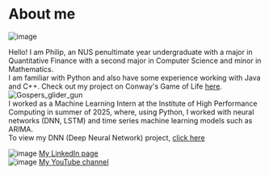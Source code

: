 # About me
![image](https://github.com/user-attachments/assets/e67ad35d-b74f-4222-a2bf-9c85e2416c57)


Hello! I am Philip, an NUS penultimate year undergraduate with a major in Quantitative Finance with a second major in Computer Science and minor in Mathematics.  \
I am familiar with Python and also have some experience working with Java and C++. Check out my project on Conway's Game of Life [here](https://github.com/ChenJiajunPhilip/Conway-s-Game-of-Life-with-Python). \
![Gospers_glider_gun](https://github.com/user-attachments/assets/fa6b88d4-cd4e-4bbe-89ca-83b1648f4aa2) \
I worked as a Machine Learning Intern at the Institute of High Performance Computing in summer of 2025, where, using Python, I worked with neural networks (DNN, LSTM) and time series machine learning models such as ARIMA. \
To view my DNN (Deep Neural Network) project, [click here](https://github.com/ChenJiajunPhilip/Ship-hulls-using-DNN) 


![image](https://github.com/user-attachments/assets/12f83e7c-54f9-4bd2-bf46-d0bd420c22d4) [My LinkedIn page](https://www.linkedin.com/in/chen-jiajun-philip/) <br>
![image](https://github.com/user-attachments/assets/3921f4b8-4305-4049-a218-feb033bdb320) [My YouTube channel](https://youtube.com/@philipchen-gi9py?si=UGTXHYXJYZekpvEE)
